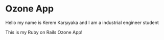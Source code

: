 # Ozone App

Hello my name is Kerem Karşıyaka and I am a industrial engineer student

This is my Ruby on Rails Ozone App!